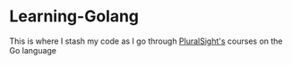# Learning-Golang

This is where I stash my code as I go through [PluralSight's](http://pluralsight.com) courses on the Go language
